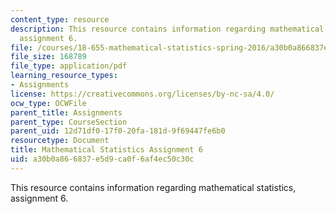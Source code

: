 ```yaml
---
content_type: resource
description: This resource contains information regarding mathematical statistics,
  assignment 6.
file: /courses/18-655-mathematical-statistics-spring-2016/a30b0a866837e5d9ca0f6af4ec50c30c_MIT18_655S16_ProblemSet_6.pdf
file_size: 168789
file_type: application/pdf
learning_resource_types:
- Assignments
license: https://creativecommons.org/licenses/by-nc-sa/4.0/
ocw_type: OCWFile
parent_title: Assignments
parent_type: CourseSection
parent_uid: 12d71df0-17f0-20fa-181d-9f69447fe6b0
resourcetype: Document
title: Mathematical Statistics Assignment 6
uid: a30b0a86-6837-e5d9-ca0f-6af4ec50c30c
---
```

This resource contains information regarding mathematical statistics, assignment 6.